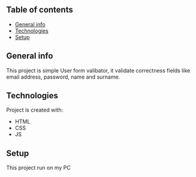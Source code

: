 ## Table of contents
* [General info](#general-info)
* [Technologies](#technologies)
* [Setup](#setup)

## General info
This project is simple User form valibator, it validate correctness fields like email address, password, name and surname.
	
## Technologies
Project is created with:
* HTML
* CSS
* JS
	
## Setup
This project run on my PC
